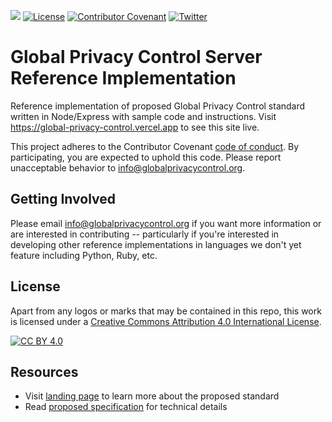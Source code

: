 [![][gpc-logo]][gpc-url]
[![License](https://img.shields.io/badge/license-CC%20BY%204.0-0c7453)](https://github.com/globalprivacycontrol/reference-server-express/blob/main/LICENSE)
[![Contributor Covenant](https://img.shields.io/badge/Contributor%20Covenant-v2.0%20adopted-0c7453.svg)](CODE_OF_CONDUCT.md)
[![Twitter](https://img.shields.io/twitter/follow/globalprivctrl.svg?style=social&label=Follow)](https://twitter.com/intent/follow?screen_name=globalprivctrl)

# Global Privacy Control Server Reference Implementation

Reference implementation of proposed Global Privacy Control standard written in Node/Express with sample code and instructions.
Visit https://global-privacy-control.vercel.app to see this site live.

This project adheres to the Contributor Covenant [code of conduct](CODE_OF_CONDUCT.md).
By participating, you are expected to uphold this code. Please report unacceptable behavior to info@globalprivacycontrol.org.

## Getting Involved
Please email info@globalprivacycontrol.org if you want more information or are interested in contributing -- particularly if you're interested in developing other reference implementations in languages we don't yet feature including Python, Ruby, etc.  

## License
Apart from any logos or marks that may be contained in this repo, this work is licensed under a
[Creative Commons Attribution 4.0 International License](https://github.com/globalprivacycontrol/landing-page/blob/master/LICENSE).

[![CC BY 4.0][cc-by-image]][cc-by]

## Resources
- Visit [landing page](https://globalprivacycontrol.org) to learn more about the proposed standard
- Read [proposed specification](https://privacycg.github.io/gpc-spec/) for technical details

[cc-by]: http://creativecommons.org/licenses/by/4.0/
[cc-by-image]: https://i.creativecommons.org/l/by/4.0/88x31.png
[gpc-url]: https://globalprivacycontrol.org/
[gpc-logo]: https://pbs.twimg.com/profile_banners/1311398695162703872/1601662219/1500x500
